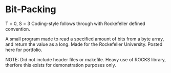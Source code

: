 # Bit-Packing

T = 0, S = 3
Coding-style follows through with Rockefeller defined convention.

A small program made to read a specified amount of bits from a byte array, and return the value as a long. Made for the Rockefeller University. Posted here for portfolio.

NOTE: Did not include header files or makefile. Heavy use of ROCKS library, therfore this exists for demonstration purposes only.
